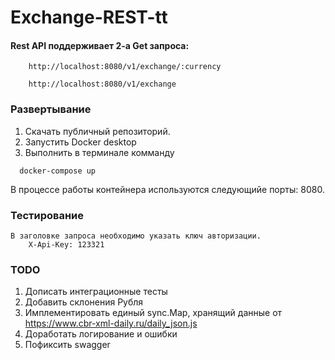 # Exchange-REST-tt

#### Rest API поддерживает 2-а Get запроса:
    
        http://localhost:8080/v1/exchange/:currency
    
        http://localhost:8080/v1/exchange
    

### Развертывание 
  1. Скачать публичный репозиторий.
  2. Запустить Docker desktop
  3. Выполнить в терминале комманду 
  ````
    docker-compose up
  ````
  В процессе работы контейнера используются следующийе порты: 8080. 

### Тестирование 
    В заголовке запроса необходимо указать ключ авторизации.
        X-Api-Key: 123321

### TODO 
  1. Дописать интеграционные тесты
  2. Добавить склонения Рубля
  3. Имплементировать единый sync.Map, хранящий данные от https://www.cbr-xml-daily.ru/daily_json.js
  4. Доработать логирование и ошибки  
  5. Пофиксить swagger